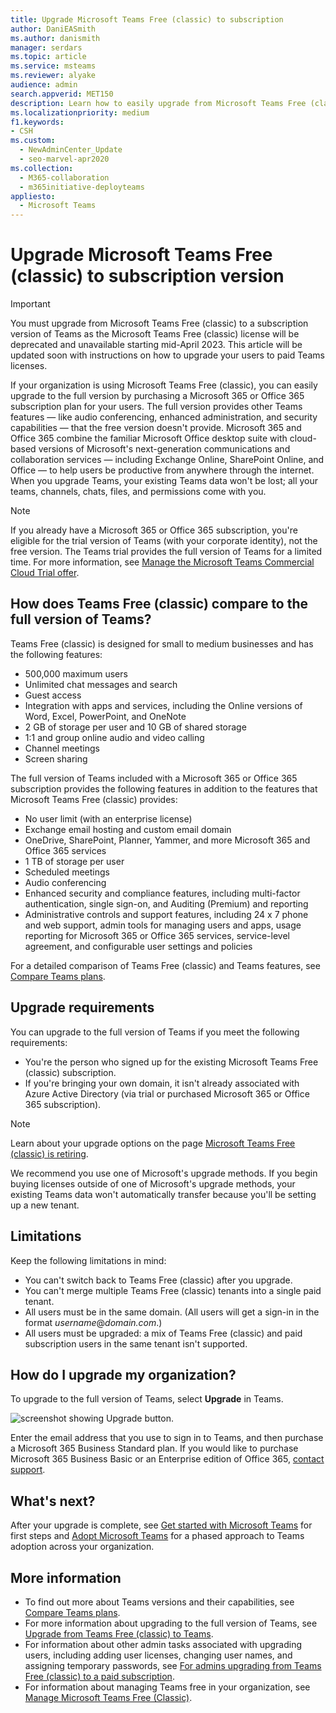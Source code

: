 ```yaml
---
title: Upgrade Microsoft Teams Free (classic) to subscription
author: DaniEASmith
ms.author: danismith
manager: serdars
ms.topic: article
ms.service: msteams
ms.reviewer: alyake
audience: admin
search.appverid: MET150
description: Learn how to easily upgrade from Microsoft Teams Free (classic) to the full version by purchasing a Microsoft 365 or Office 365 subscription plan for your users.
ms.localizationpriority: medium
f1.keywords:
- CSH
ms.custom: 
  - NewAdminCenter_Update
  - seo-marvel-apr2020
ms.collection: 
  - M365-collaboration
  - m365initiative-deployteams
appliesto: 
  - Microsoft Teams
---
```


# Upgrade Microsoft Teams Free (classic) to subscription version

> [!IMPORTANT]
> You must upgrade from Microsoft Teams Free (classic) to a subscription version of Teams as the Microsoft Teams Free (classic) license will be deprecated and unavailable starting mid-April 2023. This article will be updated soon with instructions on how to upgrade your users to paid Teams licenses.

If your organization is using Microsoft Teams Free (classic), you can easily upgrade to the full version by purchasing a Microsoft 365 or Office 365 subscription plan for your users. The full version provides other Teams features — like audio conferencing, enhanced administration, and security capabilities — that the free version doesn't provide. Microsoft 365 and Office 365 combine the familiar Microsoft Office desktop suite with cloud-based versions of Microsoft's next-generation communications and collaboration services — including Exchange Online, SharePoint Online, and Office — to help users be productive from anywhere through the internet. When you upgrade Teams, your existing Teams data won't be lost; all your teams, channels, chats, files, and permissions come with you.

> [!NOTE]
> If you already have a Microsoft 365 or Office 365 subscription, you're eligible for the trial version of Teams (with your corporate identity), not the free version. The Teams trial provides the full version of Teams for a limited time. For more information, see [Manage the Microsoft Teams Commercial Cloud Trial offer](./teams-exploratory.md).

## How does Teams Free (classic) compare to the full version of Teams?

Teams Free (classic) is designed for small to medium businesses and has the following features:

- 500,000 maximum users
- Unlimited chat messages and search
- Guest access
- Integration with apps and services, including the Online versions of Word, Excel, PowerPoint, and OneNote
- 2 GB of storage per user and 10 GB of shared storage
- 1:1 and group online audio and video calling
- Channel meetings
- Screen sharing

The full version of Teams included with a Microsoft 365 or Office 365 subscription provides the following features in addition to the features that Microsoft Teams Free (classic) provides:

- No user limit (with an enterprise license)
- Exchange email hosting and custom email domain
- OneDrive, SharePoint, Planner, Yammer, and more Microsoft 365 and Office 365 services
- 1 TB of storage per user
- Scheduled meetings
- Audio conferencing
- Enhanced security and compliance features, including multi-factor authentication, single sign-on, and Auditing (Premium) and reporting
- Administrative controls and support features, including 24 x 7 phone and web support, admin tools for managing users and apps, usage reporting for Microsoft 365 or Office 365 services, service-level agreement, and configurable user settings and policies

For a detailed comparison of Teams Free (classic) and Teams features, see [Compare Teams plans](https://products.office.com/microsoft-teams/free).

## Upgrade requirements

You can upgrade to the full version of Teams if you meet the following requirements:

- You're the person who signed up for the existing Microsoft Teams Free (classic) subscription.
- If you're bringing your own domain, it isn't already associated with Azure Active Directory (via trial or purchased Microsoft 365 or Office 365 subscription).

> [!NOTE]
> Learn about your upgrade options on the page [Microsoft Teams Free (classic) is retiring](https://www.microsoft.com/microsoft-teams/free-classic-retirement).
> 
> We recommend you use one of Microsoft's upgrade methods. If you begin buying licenses outside of one of Microsoft's upgrade methods, your existing Teams data won't automatically transfer because you'll be setting up a new tenant.

## Limitations

Keep the following limitations in mind:

- You can't switch back to Teams Free (classic) after you upgrade.
- You can't merge multiple Teams Free (classic) tenants into a single paid tenant.
- All users must be in the same domain. (All users will get a sign-in in the format *username*@*domain.com*.)
- All users must be upgraded: a mix of Teams Free (classic) and paid subscription users in the same tenant isn't supported.

## How do I upgrade my organization?

To upgrade to the full version of Teams, select **Upgrade** in Teams.

![screenshot showing Upgrade button.](media/teams-freemium-upgrade-image1.png)

Enter the email address that you use to sign in to Teams, and then purchase a Microsoft 365 Business Standard plan. If you would like to purchase Microsoft 365 Business Basic or an Enterprise edition of Office 365, [contact support](https://portal.office.com/support/altusupport.aspx?app=teamsfreeupgrade).

## What's next?

After your upgrade is complete, see [Get started with Microsoft Teams](get-started-with-teams-quick-start.md) for first steps and [Adopt Microsoft Teams](adopt-microsoft-teams-landing-page.md) for a phased approach to Teams adoption across your organization.

## More information

- To find out more about Teams versions and their capabilities, see [Compare Teams plans](https://products.office.com/microsoft-teams/free).
- For more information about upgrading to the full version of Teams, see [Upgrade from Teams Free (classic) to Teams](https://support.office.com/article/Upgrade-from-Teams-free-to-Teams-29475bbd-a34f-4175-9b33-d44430f8ad39).
- For information about other admin tasks associated with upgrading users, including adding user licenses, changing user names, and assigning temporary passwords, see [For admins upgrading from Teams Free (classic) to a paid subscription](https://support.office.com/article/for-admins-upgrading-from-teams-free-to-a-paid-subscription-75a95e7f-001e-42d0-a787-ae8b992d5a52).
- For information about managing Teams free in your organization, see [Manage Microsoft Teams Free (Classic)](manage-freemium.md).
